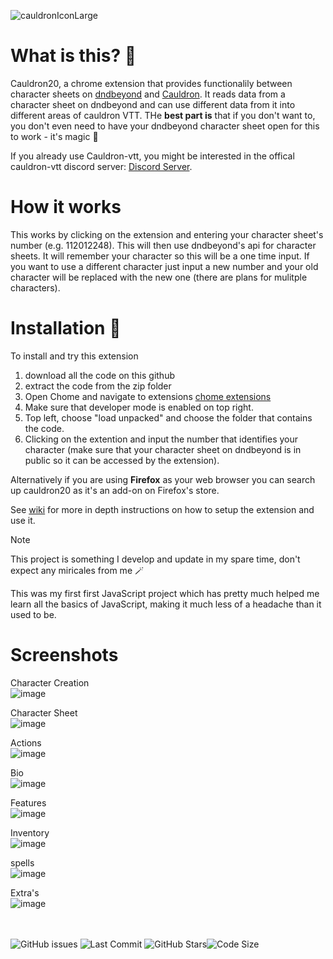 ![cauldronIconLarge](https://github.com/Jamster3000/cauldron20/assets/148760154/29aacd8f-604f-43f4-a758-3635c2c32ac6)

# What is this? 🔮

Cauldron20, a chrome extension that provides functionalily between character sheets on [dndbeyond](https://www.dndbeyond.com/) and [Cauldron](https://www.cauldron-vtt.net). It reads data from a character sheet on dndbeyond and can use different data from it into different areas of cauldron VTT. THe **best part is** that if you don't want to, you don't even need to have your dndbeyond character sheet open for this to work - it's magic 🌟 

If you already use Cauldron-vtt, you might be interested in the offical cauldron-vtt discord server: [Discord Server](https://discord.gg/Bbg4TACH).

# How it works
This works by clicking on the extension and entering your character sheet's number (e.g. 112012248). This will then use dndbeyond's api for character sheets. It will remember your character so this will be a one time input. If you want to use a different character just input a new number and your old character will be replaced with the new one (there are plans for mulitple characters).

# Installation 🚀
To install and try this extension
1) download all the code on this github
2) extract the code from the zip folder
3) Open Chome and navigate to extensions [chome extensions](chrome://extensions/)
4) Make sure that developer mode is enabled on top right.
5) Top left, choose "load unpacked" and choose the folder that contains the code.
6) Clicking on the extention and input the number that identifies your character (make sure that your character sheet on dndbeyond is in public so it can be accessed by the extension).

Alternatively if you are using **Firefox** as your web browser you can search up cauldron20 as it's an add-on on Firefox's store.

See [wiki](https://github.com/Jamster3000/cauldron20/wiki) for more in depth instructions on how to setup the extension and use it.

> [!NOTE]
> This project is something I develop and update in my spare time, don't expect any miricales from me 🪄

This was my first first JavaScript project which has pretty much helped me learn all the basics of JavaScript, making it much less of a headache than it used to be.

# Screenshots
Character Creation<br>
![image](https://github.com/user-attachments/assets/90914ab0-9c39-4f56-ac51-603617562064)

Character Sheet<br>
![image](https://github.com/user-attachments/assets/c39eb751-c7be-41eb-aac4-c0f74285c79c)

Actions<br>
![image](https://github.com/user-attachments/assets/60578dd6-4e20-4075-ac73-2458443761fd)

Bio<br>
![image](https://github.com/user-attachments/assets/7d8e7fad-9bc8-4591-bf0c-176e169da9eb)

Features<br>
![image](https://github.com/user-attachments/assets/088a109b-c6f3-437e-bad2-583cc9ab5264)

Inventory<br>
![image](https://github.com/user-attachments/assets/b43c116c-4806-4b22-9e69-1f71871a26a1)

spells<br>
![image](https://github.com/user-attachments/assets/5167231b-8214-4099-a471-01845bd70d16)


Extra's<br>
![image](https://github.com/user-attachments/assets/37521b5e-7cdc-4e58-a41d-62dc287d191d)

<br><br>
![GitHub issues](https://img.shields.io/github/issues/jamster3000/cauldron20)
![Last Commit](https://img.shields.io/github/last-commit/jamster3000/cauldron20)
![GitHub Stars](https://img.shields.io/github/stars/jamster3000/cauldron20?style=social)![Code Size](https://img.shields.io/github/languages/code-size/jamster3000/cauldron20)
